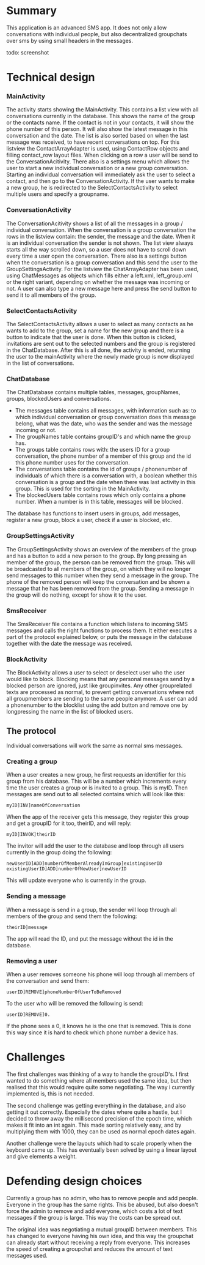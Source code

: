 # Summary
This application is an advanced SMS app. It does not only allow conversations with individual people, but also decentralized groupchats over sms by using small headers in the messages.

todo: screenshot

# Technical design
### MainActivity
The activity starts showing the MainActivity. This contains a list view with all conversations currently in the database. This shows the name of the group or the contacts name. If the contact is not in your contacts, it will show the phone number of this person. It will also show the latest message in this conversation and the date. The list is also sorted based on when the last message was received, to have recent conversations on top. For this listview the ContactArrayAdapter is used, using ContactRow objects and filling contact_row layout files. When clicking on a row a user will be send to the ConversationAcitivity. There also is a settings menu which allows the user to start a new individual conversation or a new group conversation. Starting an individual conversation will immediately ask the user to select a contact, and then go to the ConversationActivity. If the user wants to make a new group, he is redirected to the SelectContactsActivity to select multiple users and specify a groupname. 

### ConversationActivity
The ConversationAcitivity shows a list of all the messages in a group / individual conversation. When the conversation is a group conversation the rows in the listview contain: the sender, the message and the date. When it is an individual conversation the sender is not shown. The list view always starts all the way scrolled down, so a user does not have to scroll down every time a user open the conversation. There also is a settings button when the conversation is a group conversation and this send the user to the GroupSettingsActivity. For the listview the ChatArrayAdapter has been used, using ChatMessages as objects which fills either a left.xml, left_group.xml or the right variant, depending on whether the message was incoming or not. A user can also type a new message here and press the send button to send it to all members of the group.

### SelectContactsActivity
The SelectContactsActivity allows a user to select as many contacts as he wants to add to the group, set a name for the new group and there is a button to indicate that the user is done. When this button is clicked, invitations are sent out to the selected numbers and the group is registered in the ChatDatabase. After this is all done, the activity is ended, returning the user to the mainActivity where the newly made group is now displayed in the list of conversations. 

### ChatDatabase
The ChatDatabase contains multiple tables, messages, groupNames, groups, blockedUsers and conversations. 

* The messages table contains all messages, with information such as: to which individual conversation or group conversation does this message belong, what was the date, who was the sender and was the message incoming or not. 
* The groupNames table contains groupID's and which name the group has.
* The groups table contains rows with: the users ID for a group conversation, the phone number of a member of this group and the id this phone number uses for the conversation.
* The conversations table contains the id of groups / phonenumber of individuals of which there is a conversation with, a boolean whether this conversation is a group and the date when there was last activity in this group. This is used for the sorting in the MainActivity.
* The blockedUsers table contains rows which only contains a phone number. When a number is in this table, messages will be blocked. 

The database has functions to insert users in groups, add messages, register a new group, block a user, check if a user is blocked, etc.

### GroupSettingsActivity
The GroupSettingsActivity shows an overview of the members of the group and has a button to add a new person to the group. By long pressing an member of the group, the person can be removed from the group. This will be broadcasted to all members of the group, on which they will no longer send messages to this number when they send a message in the group. The phone of the removed person will keep the conversation and be shown a message that he has been removed from the group. Sending a message in the group will do nothing, except for show it to the user. 

### SmsReceiver
The SmsReceiver file contains a function which listens to incoming SMS messages and calls the right functions to process them. It either executes a part of the protocol explained below, or puts the message in the database together with the date the message was received.

### BlockActivity
The BlockActivity allows a user to select or deselect user who the user would like to block. Blocking means that any personal messages send by a blocked person are ignored, just like groupinvites. Any other grouprelated texts are processed as normal, to prevent getting conversations where not all groupmembers are sending to the same people anymore. A user can add a phonenumber to the blocklist using the add button and remove one by longpressing the name in the list of blocked users.

## The protocol 
Individual conversations will work the same as normal sms messages. 

### Creating a group
When a user creates a new group, he first requests an identifier for this group from his database. This will be a number which increments every time the user creates a group or is invited to a group. This is myID. Then messages are send out to all selected contains which will look like this:
```
myID]INV]nameOfConversation
```
When the app of the receiver gets this message, they register this group and get a groupID for it too, theirID, and will reply:

```
myID]INVOK]theirID
```

The invitor will add the user to the database and loop through all users currently in the group doing the following:
```
newUserID]ADD]numberOfMemberAlreadyInGroup]existingUserID
existingUserID]ADD]numberOfNewUser]newUserID
```
This will update everyone who is currently in the group. 

### Sending a message
When a message is send in a group, the sender will loop through all members of the group and send them the following:
```
theirID]message
```

The app will read the ID, and put the message without the id in the database. 

### Removing a user
When a user removes someone his phone will loop through all members of the conversation and send them:
```
userID]REMOVE]phoneNumberOfUserToBeRemoved
```

To the user who will be removed the following is send: 
```
userID]REMOVE]0. 
```
If the phone sees a 0, it knows he is the one that is removed. This is done this way since it is hard to check which phone number a device has.

# Challenges
The first challenges was thinking of a way to handle the groupID's. I first wanted to do something where all members used the same idea, but then realised that this would require quite some negotiating. The way i currently implemented is, this is not needed. 

The second challenge was getting everything in the database, and also getting it out correctly. Especially the dates where quite a hastle, but I decided to throw away the millisecond precision of the epoch time, which makes it fit into an int again. This made sorting relatively easy, and by multiplying them with 1000, they can be used as normal epoch dates again. 

Another challenge were the layouts which had to scale properly when the keyboard came up. This has eventually been solved by using a linear layout and give elements a weight. 

# Defending design choices
Currently a group has no admin, who has to remove people and add people. Everyone in the group has the same rights. This be abused, but also doesn't force the admin to remove and add everyone, which costs a lot of text messages if the group is large. This way the costs can be spread out. 

The original idea was negotiating a mutual groupID between members. This has changed to everyone having his own idea, and this way the groupchat can already start without receiving a reply from everyone. This increases the speed of creating a groupchat and reduces the amount of text messages used.
